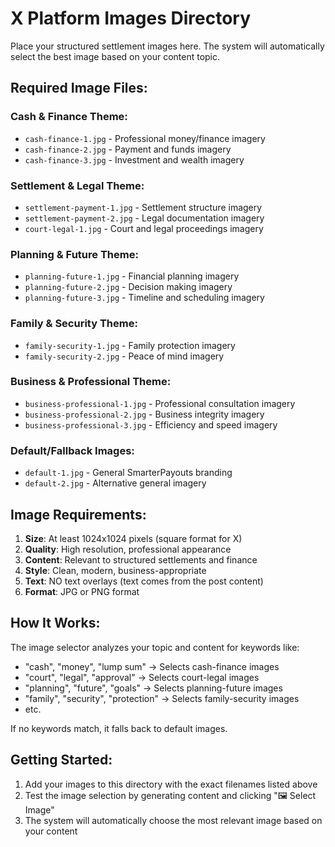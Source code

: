 # X Platform Images Directory

Place your structured settlement images here. The system will automatically select the best image based on your content topic.

## Required Image Files:

### Cash & Finance Theme:
- `cash-finance-1.jpg` - Professional money/finance imagery
- `cash-finance-2.jpg` - Payment and funds imagery  
- `cash-finance-3.jpg` - Investment and wealth imagery

### Settlement & Legal Theme:
- `settlement-payment-1.jpg` - Settlement structure imagery
- `settlement-payment-2.jpg` - Legal documentation imagery
- `court-legal-1.jpg` - Court and legal proceedings imagery

### Planning & Future Theme:
- `planning-future-1.jpg` - Financial planning imagery
- `planning-future-2.jpg` - Decision making imagery
- `planning-future-3.jpg` - Timeline and scheduling imagery

### Family & Security Theme:
- `family-security-1.jpg` - Family protection imagery
- `family-security-2.jpg` - Peace of mind imagery

### Business & Professional Theme:
- `business-professional-1.jpg` - Professional consultation imagery
- `business-professional-2.jpg` - Business integrity imagery
- `business-professional-3.jpg` - Efficiency and speed imagery

### Default/Fallback Images:
- `default-1.jpg` - General SmarterPayouts branding
- `default-2.jpg` - Alternative general imagery

## Image Requirements:

1. **Size**: At least 1024x1024 pixels (square format for X)
2. **Quality**: High resolution, professional appearance
3. **Content**: Relevant to structured settlements and finance
4. **Style**: Clean, modern, business-appropriate
5. **Text**: NO text overlays (text comes from the post content)
6. **Format**: JPG or PNG format

## How It Works:

The image selector analyzes your topic and content for keywords like:
- "cash", "money", "lump sum" → Selects cash-finance images
- "court", "legal", "approval" → Selects court-legal images  
- "planning", "future", "goals" → Selects planning-future images
- "family", "security", "protection" → Selects family-security images
- etc.

If no keywords match, it falls back to default images.

## Getting Started:

1. Add your images to this directory with the exact filenames listed above
2. Test the image selection by generating content and clicking "🖼️ Select Image"
3. The system will automatically choose the most relevant image based on your content
